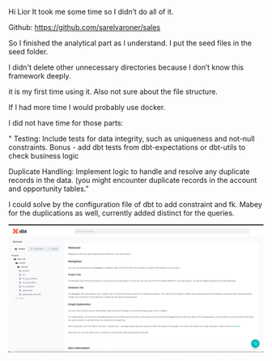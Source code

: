 Hi Lior 
It took me some time so I didn’t do all of it.

Github: https://github.com/sarelvaroner/sales

So I finished the analytical part as I understand.
I put the seed files in the seed folder.

I didn't delete other unnecessary directories because I don’t know this framework deeply.

it is my first time using it.
Also not sure about the file structure.

If I had more time I would probably use docker.

I did not have time for those parts:

"
Testing:
Include tests for data integrity, such as uniqueness and not-null constraints.
Bonus - add dbt tests from dbt-expectations or dbt-utils to check business logic

Duplicate Handling:
Implement logic to handle and resolve any duplicate records in the data. (you might encounter duplicate records in the account and opportunity tables."

I could solve by the configuration file of dbt to add constraint and fk.
Mabey for the duplications as well, currently added distinct for the queries.


![img.png](img.png)







